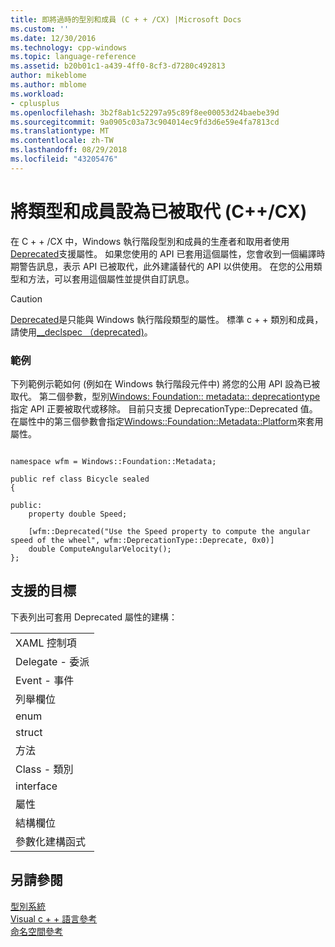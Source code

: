 ```yaml
---
title: 即將過時的型別和成員 (C + + /CX) |Microsoft Docs
ms.custom: ''
ms.date: 12/30/2016
ms.technology: cpp-windows
ms.topic: language-reference
ms.assetid: b20b01c1-a439-4ff0-8cf3-d7280c492813
author: mikeblome
ms.author: mblome
ms.workload:
- cplusplus
ms.openlocfilehash: 3b2f8ab1c52297a95c89f8ee00053d24baebe39d
ms.sourcegitcommit: 9a0905c03a73c904014ec9fd3d6e59e4fa7813cd
ms.translationtype: MT
ms.contentlocale: zh-TW
ms.lasthandoff: 08/29/2018
ms.locfileid: "43205476"
---
```

# <a name="deprecating-types-and-members-ccx"></a>將類型和成員設為已被取代 (C++/CX)
在 C + + /CX 中，Windows 執行階段型別和成員的生產者和取用者使用[Deprecated](/uwp/api/windows.foundation.metadata.deprecatedattribute)支援屬性。 如果您使用的 API 已套用這個屬性，您會收到一個編譯時期警告訊息，表示 API 已被取代，此外建議替代的 API 以供使用。 在您的公用類型和方法，可以套用這個屬性並提供自訂訊息。  
  
> [!CAUTION]
>  [Deprecated](/uwp/api/windows.foundation.metadata.deprecatedattribute)是只能與 Windows 執行階段類型的屬性。 標準 c + + 類別和成員，請使用[__declspec （deprecated)](../cpp/deprecated-cpp.md)。  
  
### <a name="example"></a>範例  
 下列範例示範如何 (例如在 Windows 執行階段元件中) 將您的公用 API 設為已被取代。 第二個參數，型別[Windows: Foundation:: metadata:: deprecationtype](/uwp/api/windows.foundation.metadata.deprecationtype)指定 API 正要被取代或移除。 目前只支援 DeprecationType::Deprecated 值。 在屬性中的第三個參數會指定[Windows::Foundation::Metadata::Platform](/uwp/api/windows.foundation.metadata.platformattribute)來套用屬性。  
  
```  
  
namespace wfm = Windows::Foundation::Metadata;  
  
public ref class Bicycle sealed  
{  
  
public:  
    property double Speed;  
  
    [wfm::Deprecated("Use the Speed property to compute the angular speed of the wheel", wfm::DeprecationType::Deprecate, 0x0)]  
    double ComputeAngularVelocity();  
};  
```  
  
## <a name="supported-targets"></a>支援的目標  
 下表列出可套用 Deprecated 屬性的建構：  
  
||  
|-|  
|XAML 控制項|  
|Delegate - 委派|  
|Event - 事件|  
|列舉欄位|  
|enum|  
|struct|  
|方法|  
|Class - 類別|  
|interface|  
|屬性|  
|結構欄位|  
|參數化建構函式|  
  
## <a name="see-also"></a>另請參閱  
 [型別系統](../cppcx/type-system-c-cx.md)   
 [Visual c + + 語言參考](../cppcx/visual-c-language-reference-c-cx.md)   
 [命名空間參考](../cppcx/namespaces-reference-c-cx.md)